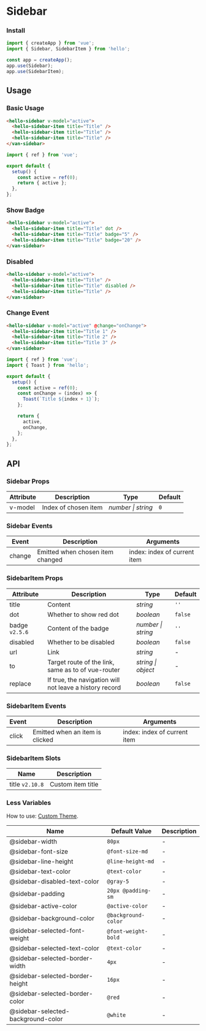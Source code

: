 # Sidebar

### Install

```js
import { createApp } from 'vue';
import { Sidebar, SidebarItem } from 'hello';

const app = createApp();
app.use(Sidebar);
app.use(SidebarItem);
```

## Usage

### Basic Usage

```html
<hello-sidebar v-model="active">
  <hello-sidebar-item title="Title" />
  <hello-sidebar-item title="Title" />
  <hello-sidebar-item title="Title" />
</van-sidebar>
```

```js
import { ref } from 'vue';

export default {
  setup() {
    const active = ref(0);
    return { active };
  },
};
```

### Show Badge

```html
<hello-sidebar v-model="active">
  <hello-sidebar-item title="Title" dot />
  <hello-sidebar-item title="Title" badge="5" />
  <hello-sidebar-item title="Title" badge="20" />
</van-sidebar>
```

### Disabled

```html
<hello-sidebar v-model="active">
  <hello-sidebar-item title="Title" />
  <hello-sidebar-item title="Title" disabled />
  <hello-sidebar-item title="Title" />
</van-sidebar>
```

### Change Event

```html
<hello-sidebar v-model="active" @change="onChange">
  <hello-sidebar-item title="Title 1" />
  <hello-sidebar-item title="Title 2" />
  <hello-sidebar-item title="Title 3" />
</van-sidebar>
```

```js
import { ref } from 'vue';
import { Toast } from 'hello';

export default {
  setup() {
    const active = ref(0);
    const onChange = (index) => {
      Toast(`Title ${index + 1}`);
    };

    return {
      active,
      onChange,
    };
  },
};
```

## API

### Sidebar Props

| Attribute | Description          | Type               | Default |
| --------- | -------------------- | ------------------ | ------- |
| v-model   | Index of chosen item | _number \| string_ | `0`     |

### Sidebar Events

| Event  | Description                      | Arguments                    |
| ------ | -------------------------------- | ---------------------------- |
| change | Emitted when chosen item changed | index: index of current item |

### SidebarItem Props

| Attribute | Description | Type | Default |
| --- | --- | --- | --- |
| title | Content | _string_ | `''` |
| dot | Whether to show red dot | _boolean_ | `false` |
| badge `v2.5.6` | Content of the badge | _number \| string_ | `''` |
| disabled | Whether to be disabled | _boolean_ | `false` |
| url | Link | _string_ | - |
| to | Target route of the link, same as to of vue-router | _string \| object_ | - |
| replace | If true, the navigation will not leave a history record | _boolean_ | `false` |

### SidebarItem Events

| Event | Description                     | Arguments                    |
| ----- | ------------------------------- | ---------------------------- |
| click | Emitted when an item is clicked | index: index of current item |

### SidebarItem Slots

| Name            | Description       |
| --------------- | ----------------- |
| title `v2.10.8` | Custom item title |

### Less Variables

How to use: [Custom Theme](#/en-US/theme).

| Name                               | Default Value       | Description |
| ---------------------------------- | ------------------- | ----------- |
| @sidebar-width                     | `80px`              | -           |
| @sidebar-font-size                 | `@font-size-md`     | -           |
| @sidebar-line-height               | `@line-height-md`   | -           |
| @sidebar-text-color                | `@text-color`       | -           |
| @sidebar-disabled-text-color       | `@gray-5`           | -           |
| @sidebar-padding                   | `20px @padding-sm`  | -           |
| @sidebar-active-color              | `@active-color`     | -           |
| @sidebar-background-color          | `@background-color` | -           |
| @sidebar-selected-font-weight      | `@font-weight-bold` | -           |
| @sidebar-selected-text-color       | `@text-color`       | -           |
| @sidebar-selected-border-width     | `4px`               | -           |
| @sidebar-selected-border-height    | `16px`              | -           |
| @sidebar-selected-border-color     | `@red`              | -           |
| @sidebar-selected-background-color | `@white`            | -           |

